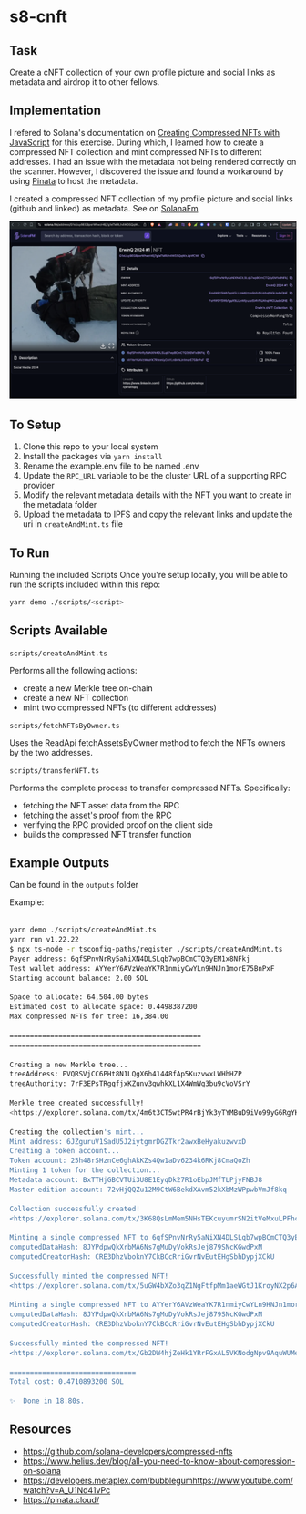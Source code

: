 # s8-cnft

## Task

Create a cNFT collection of your own profile picture and social links as metadata and airdrop it to other fellows.

## Implementation 

I refered to Solana's documentation on [Creating Compressed NFTs with JavaScript](https://solana.com/developers/guides/javascript/compressed-nfts) for this exercise. During which, I learned how to create a compressed NFT collection and mint compressed NFTs to different addresses. I had an issue with the metadata not being rendered correctly on the scanner. However, I discovered the issue and found a workaround by using [Pinata](https://pinata.cloud/) to host the metadata.

I created a compressed NFT collection of my profile picture and social links (github and linked) as metadata. See on [SolanaFm](https://solana.fm/address/G1sUuy9EGBpsrWhwzH6j7g1eTMRLh4WD5QqWzJqHfCWf/transactions?cluster=devnet-alpha)

![result](./result.png)

## To Setup

1. Clone this repo to your local system
2. Install the packages via `yarn install`
3. Rename the example.env file to be named .env
4. Update the `RPC_URL` variable to be the cluster URL of a supporting RPC provider 
5. Modify the relevant metadata details with the NFT you want to create in the metadata folder
6. Upload the metadata to IPFS and copy the relevant links and update the uri in `createAndMint.ts` file

## To Run

Running the included Scripts
Once you're setup locally, you will be able to run the scripts included within this repo:

```bash
yarn demo ./scripts/<script>
```

## Scripts Available

`scripts/createAndMint.ts`

Performs all the following actions:

- create a new Merkle tree on-chain
- create a new NFT collection
- mint two compressed NFTs (to different addresses)

`scripts/fetchNFTsByOwner.ts`

Uses the ReadApi fetchAssetsByOwner method to fetch the NFTs owners by the two addresses.

`scripts/transferNFT.ts`

Performs the complete process to transfer compressed NFTs. Specifically:

- fetching the NFT asset data from the RPC
- fetching the asset's proof from the RPC
- verifying the RPC provided proof on the client side
- builds the compressed NFT transfer function

## Example Outputs 

Can be found in the `outputs` folder

Example:

```bash

yarn demo ./scripts/createAndMint.ts                                                                                                                                   ─╯
yarn run v1.22.22
$ npx ts-node -r tsconfig-paths/register ./scripts/createAndMint.ts
Payer address: 6qfSPnvNrRy5aNiXN4DLSLqb7wpBCmCTQ3yEM1x8NFkj
Test wallet address: AYYerY6AVzWeaYK7R1nmiyCwYLn9HNJn1morE75BnPxF
Starting account balance: 2.00 SOL

Space to allocate: 64,504.00 bytes
Estimated cost to allocate space: 0.4498387200
Max compressed NFTs for tree: 16,384.00

===============================================
===============================================

Creating a new Merkle tree...
treeAddress: EVQRSVjCC6PHt8N1LQgX6h41448fAp5KuzvwxLWHhHZP
treeAuthority: 7rF3EPsTRgqfjxKZunv3qwhkXL1X4WmWq3bu9cVoVSrY

Merkle tree created successfully!
<https://explorer.solana.com/tx/4m6t3CT5wtPR4rBjYk3yTYMBuD9iVo99yG6RgYK3u1NNx7SEfAjEPihukeu62dzF1RmXzbCYXGFx48ZX2AaA8a6x?cluster=devnet>

Creating the collection's mint...
Mint address: 6JZguruV1SadU5J2iytgmrDGZTkr2awxBeHyakuzwvxD
Creating a token account...
Token account: 25h48rSHznCe6ghAkKZs4Qw1aDv6234k6RKj8CmaQoZh
Minting 1 token for the collection...
Metadata account: BxTTHjGBCVTUi3U8E1EyqDk27R1oEbpJMfTLPjyFNBJ8
Master edition account: 72vHjQQZu12M9CtW6BekdXAvm52kXbMzWPpwbVmJf8kq

Collection successfully created!
<https://explorer.solana.com/tx/3K68QsLmMem5NHsTEKcuyumrSN2itVeMxuLPFhcddn897nuFJWibrCzzSGoCf9BYWLNGMYAhV6i9hrfDvJXYEroy?cluster=devnet>

Minting a single compressed NFT to 6qfSPnvNrRy5aNiXN4DLSLqb7wpBCmCTQ3yEM1x8NFkj...
computedDataHash: 8JYPdpwQkXrbMA6Ns7gMuDyVokRsJej879SNcKGwdPxM
computedCreatorHash: CRE3DhzVboknY7CkBCcRriGvrNvEutEHgSbhDypjXCkU

Successfully minted the compressed NFT!
<https://explorer.solana.com/tx/5uGW4bXZo3qZ1NgFtfpMm1aeWGtJ1KroyNX2p6AzNoViSquErvTV2zhFMyTZJbry3AywiAEAtqMHf1hMRbuy7Yvy?cluster=devnet>

Minting a single compressed NFT to AYYerY6AVzWeaYK7R1nmiyCwYLn9HNJn1morE75BnPxF...
computedDataHash: 8JYPdpwQkXrbMA6Ns7gMuDyVokRsJej879SNcKGwdPxM
computedCreatorHash: CRE3DhzVboknY7CkBCcRriGvrNvEutEHgSbhDypjXCkU

Successfully minted the compressed NFT!
<https://explorer.solana.com/tx/Gb2DW4hjZeHk1YRrFGxAL5VKNodgNpv9AquWUMeYFJjhQrhgkfLRdUpV6qp3zmahZvgAjRnZJxk55UBpK74Xiov?cluster=devnet>

===============================
Total cost: 0.4710893200 SOL

✨  Done in 18.80s.
```

## Resources

- https://github.com/solana-developers/compressed-nfts
- https://www.helius.dev/blog/all-you-need-to-know-about-compression-on-solana
- https://developers.metaplex.com/bubblegumhttps://www.youtube.com/watch?v=A_U1Nd41vPc
- https://pinata.cloud/